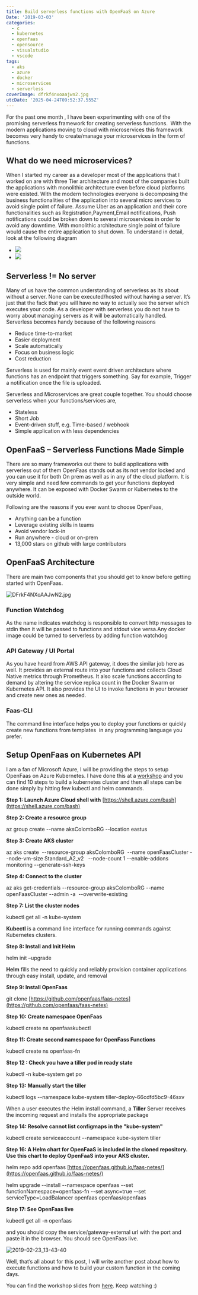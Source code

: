 ```yaml
---
title: Build serverless functions with OpenFaaS on Azure
Date: '2019-03-03'
categories:
  - c
  - kubernetes
  - openfaas
  - opensource
  - visualstudio
  - vscode
tags:
  - aks
  - azure
  - docker
  - microservices
  - serverless
coverImage: dfrkf4nxoaajwn2.jpg
utcDate: '2025-04-24T09:52:37.555Z'
---
```


For the past one month , I have been experimenting with one of the promising serverless framework for creating serverless functions.  With the modern applications moving to cloud with microservices this framework becomes very handy to create/manage your microservices in the form of functions.

## What do we need microservices?

When I started my career as a developer most of the applications that I worked on are with three Tier architecture and most of the companies built the applications with monolithic architecture even before cloud platforms were existed. With the modern technologies everyone is decomposing the business functionalities of the application into several micro services to avoid single point of failure. Assume Uber as an application and their core functionalities such as Registration,Payment,Email notifications, Push notifications could be broken down to several microservices in order to avoid any downtime. With monolithic architecture single point of failure would cause the entire application to shut down. To understand in detail, look at the following diagram

- ![](images/microservice.png)
- ![](images/monolithic.png)

## **Serverless != No server**

Many of us have the common understanding of serverless as its about without a server. None can be executed/hosted without having a server. It’s just that the fack that you will have no way to actually see the server which executes your code. As a developer with serverless you do not have to worry about managing servers as it will be automatically handled. Serverless becomes handy because of the following reasons

- Reduce time-to-market
- Easier deployment
- Scale automatically
- Focus on business logic
- Cost reduction

Serverless is used for mainly event event driven architecture where functions has an endpoint that triggers something. Say for example, Trigger a notification once the file is uploaded.

Serverless and Microservices are great couple together. You should choose serverless when your functions/services are,

- Stateless
- Short Job
- Event-driven stuff, e.g. Time-based / webhook
- Simple application with less dependencies

## OpenFaaS – Serverless Functions Made Simple

There are so many frameworks out there to build applications with serverless out of them OpenFaas stands out as its not vendor locked and you can use it for both On prem as well as in any of the cloud platform. It is very simple and need few commands to get your functions deployed anywhere. It can be exposed with Docker Swarm or Kubernetes to the outside world.

Following are the reasons if you ever want to choose OpenFaas,

- Anything can be a function
- Leverage existing skills in teams
- Avoid vendor lock-in
- Run anywhere - cloud or on-prem
- 13,000 stars on github with large contributors

## OpenFaaS Architecture

There are main two components that you should get to know before getting started with OpenFaas.

![DFrkF4NXoAAJwN2.jpg](images/dfrkf4nxoaajwn2.jpg)

### Function Watchdog

As the name indicates watchdog is responsible to convert http messages to stdin then it will be passed to functions and stdout vice versa.Any docker image could be turned to serverless by adding function watchdog

### API Gateway / UI Portal

As you have heard from AWS API gateway, it does the similar job here as well. It provides an external route into your functions and collects Cloud Native metrics through Prometheus. It also scale functions according to demand by altering the service replica count in the Docker Swarm or Kubernetes API. It also provides the UI to invoke functions in your browser and create new ones as needed.

### Faas-CLI

The command line interface helps you to deploy your functions or quickly create new functions from templates  in any programming language you prefer.

## Setup OpenFaas on Kubernetes API

I am a fan of Microsoft Azure, I will be providing the steps to setup OpenFaas on Azure Kubernetes. I have done this at a [workshop](https://slides.com/sajeetharansinnathurai/openfaas/live#/) and you can find 10 steps to build a kubernetes cluster and then all steps can be done simply by hitting few kubectl and helm commands.

**Step 1: Launch Azure Cloud shell with** [https://shell.azure.com/bash](https://shell.azure.com/bash)

**Step 2: Create a resource group**

az group create --name aksColomboRG --location eastus

**Step 3: Create AKS cluster**

az aks create  --resource-group aksColomboRG  --name openFaasCluster --node-vm-size Standard\_A2\_v2   --node-count 1 --enable-addons monitoring --generate-ssh-keys

**Step 4: Connect to the cluster**

az aks get-credentials --resource-group aksColomboRG --name openFaasCluster --admin -a  --overwrite-existing

**Step 7: List the cluster nodes**

kubectl get all -n kube-system

**Kubectl** is a command line interface for running commands against Kubernetes clusters.

**Step 8: Install and Init Helm**

helm init –upgrade

**Helm** fills the need to quickly and reliably provision container applications through easy install, update, and removal

**Step 9: Install OpenFaas**

git clone [https://github.com/openfaas/faas-netes](https://github.com/openfaas/faas-netes)

**Step 10: Create namespace OpenFaas**

kubectl create ns openfaaskubectl

**Step 11: Create second namespace for OpenFass Functions**

kubectl create ns openfaas-fn

**Step 12 : Check you have a tiller pod in ready state**

kubectl -n kube-system get po

**Step 13: Manually start the tiller**

kubectl logs --namespace kube-system tiller-deploy-66cdfd5bc9-46sxv

When a user executes the Helm install command, a **Tiller** Server receives the incoming request and installs the appropriate package

**Step 14: Resolve cannot list configmaps in the "kube-system"**

kubectl create serviceaccount --namespace kube-system tiller

**Step 16: A Helm chart for OpenFaaS is included in the cloned repository. Use this chart to deploy OpenFaaS into your AKS cluster.**

helm repo add openfaas [https://openfaas.github.io/faas-netes/](https://openfaas.github.io/faas-netes/)

helm upgrade --install --namespace openfaas --set functionNamespace=openfaas-fn --set async=true --set serviceType=LoadBalancer openfaas openfaas/openfaas

**Step 17: See OpenFaas live**

kubectl get all -n openfaas

and you should copy the service/gateway-external url with the port and paste it in the browser. You should see OpenFaas live.

![2019-02-23_13-43-40](images/2019-02-23_13-43-40.png)

Well, that’s all about for this post, I will write another post about how to execute functions and how to build your custom function in the coming days.

You can find the workshop slides from [here](https://slides.com/sajeetharansinnathurai/openfaas/live#/). Keep watching :)
